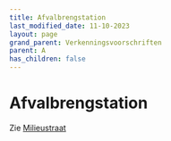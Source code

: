 ```yaml
---
title: Afvalbrengstation
last_modified_date: 11-10-2023
layout: page
grand_parent: Verkenningsvoorschriften
parent: A
has_children: false
---
```


Afvalbrengstation
=================

Zie [Milieustraat](../../M/Milieustraat/Milieustraat.html)
